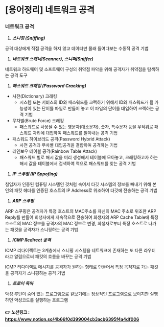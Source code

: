 # [용어정리] 네트워크 공격

### 네트워크 공격

1. ***스니핑 (Sniffing)***

공격 대상에게 직접 공격을 하지 않고 데이터만 몰래 들여다보는 수동적 공격 기법

1. ***네트워크 스캐너(Scanner), 스니퍼(Sniffer)***

네트워크 하드웨어 및 소프트웨어 구성의 취약점 파악을 위해 공격자가 취약점을 탐색하는 공격 도구

1. ***패스워드 크래킹 (Password Cracking)***
- 사전(Dictionary) 크래킹
    - 시스템 또는 서비스의 ID와 패스워드를 크랙하기 위해서 ID와 패스워드가 될 가능성이 있는 단어를 파일로 만들어 놓고 이 파일의 단어를 대입하여 크랙하는 공격 기법
- 무차별(Brute Force) 크래킹
    - 패스워드로 사용될 수 있는 영문자(대소문자), 숫자, 특수문자 등을 무작위로 패스워드 자리에 대입하여 패스워드를 알아내는 공격 기법
- 패스워드 하이브리드 공격(Password Hybrid Attack)
    - 사전 공격과 무차별 대입공격을 결합하여 공격하는 기법
- 레인보우 테이블 공격(Rainbow Table Attack)
    - 패스워드 별로 해시 값을 미리 생성해서 테이블에 모아놓고, 크래킹하고자 하는 해시 값을 테이블에서 검색하여 역으로 패스워드를 찾는 공격 기법
    
1. ***IP 스푸핑 (IP Sppofing)***

침입자가 인증된 컴퓨팅 시스템인 것처럼 속여서 타깃 시스템의 정보를 빼내기 위해 본인의 패킷 헤더를 인증된 호스트의 IP Address로 위조하여 타깃에 전송하는 공격 기법

1. ***ARP 스푸핑***

ARP 스푸핑은 공격자가 특정 호스트의 MAC주소를 자신의 MAC 주소로 위조한 ARP Reply를 만들어 희생자에게 지속적으로 전송하여 희생자의 ARP Cache Table에 특정 호스트의 MAC 정보를 공격자의 MAC 정보로 변경, 희생자로부터 특정 호스트로 나가는 패킷을 공격자가 스니핑하는 공격 기법

1. ***ICMP Redirect 공격***

ICMP 리다이렉트는 3계층에서 스니핑 시스템을 네트워크에 존재하는 또 다른 라우터라고 알림으로써 패킷의 흐름을 바꾸는 공격 기법

ICMP 리다이렉트 메시지를 공격자가 원하는 형태로 만들어서 특정 목적지로 가는 패킷을 공격자가 스니핑하는 공격 기법

1. ***트로이 목마***

악성 루틴이 숨어 있는 프로그램으로 겉보기에는 정상적인 프로그램으로 보이지만 실행하면 악성코드를 실행하는 프로그램


#### 👉 노션링크 : https://www.notion.so/4b66f0d399004cb3acb6395f4a4df006
